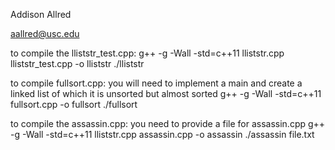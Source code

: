 Addison Allred

aallred@usc.edu 

to compile the lliststr_test.cpp:
	g++ -g -Wall -std=c++11 lliststr.cpp lliststr_test.cpp -o lliststr
	./lliststr

to compile fullsort.cpp:
	you will need to implement a main and create a linked list of
	which it is unsorted but almost sorted
	g++ -g -Wall -std=c++11 fullsort.cpp -o fullsort
	./fullsort

to compile the assassin.cpp:
	you need to provide a file for assassin.cpp
	g++ -g -Wall -std=c++11 lliststr.cpp assassin.cpp -o assassin
	./assassin file.txt
	
